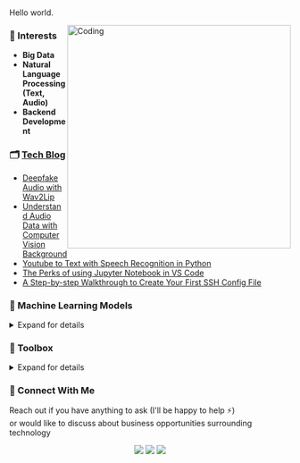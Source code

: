 <br> Hello world.<br />

<img width=400 alt="Coding" src="https://i.pinimg.com/originals/c9/7d/6d/c97d6d2a2c5093b7805b15fd6e4b49e1.gif" align="right"/>

### 🥊 Interests

- **Big Data**
- **Natural Language Processing (Text, Audio)**
- **Backend Development**


### 🗂️ [Tech Blog](https://codenamewei.github.io/)
- [Deepfake Audio with Wav2Lip](https://codenamewei.github.io/deepfake-audio-with-wav2lip/)
- [Understand Audio Data with Computer Vision Background](https://codenamewei.github.io/understand-audio-data-with-computer-vision-background/)
- [Youtube to Text with Speech Recognition in Python](https://codenamewei.github.io/youtube-to-text-with-speech-recognition-in-python/)
- [The Perks of using Jupyter Notebook in VS Code](https://codenamewei.github.io/the-perks-of-using-jupyter-notebook-in-vs-code/)
- [A Step-by-step Walkthrough to Create Your First SSH Config File](https://betterprogramming.pub/a-step-by-step-walkthrough-to-create-your-first-ssh-config-file-f01267b4eacb?sk=41a27dff0cae894617024ea6a0aad25a)


### 🤖 Machine Learning Models 

<details>
  <summary>Expand for details</summary>
  
#### 👁️ Vision 
- **MT-CNN (Multi-task Cascaded Neural Network)**: Face Detection & Alignment, Face Landmarks 
- **Deepfake**: Face Swapping

#### 👂 Audio
- **Wav2Vec2-CTC**: Speech-to-Text
- **Wav2Vec2-Conformer**: Speech-to-Text

#### 👂 Audio & 👁️ Vision 
- **Wav2Lip**: Lip synching with speech <> video


</details>

### 🧰 Toolbox

<details>
  <summary>Expand for details</summary>

**Back-End**

![Python](https://img.shields.io/badge/-Python-05122A?style=flat&logo=python)
![Java](https://img.shields.io/badge/-Java-05122A?style=flat&logo=Java)
![Markdown](https://img.shields.io/badge/-Markdown-05122A?style=flat&logo=markdown)
![C++](https://img.shields.io/badge/-C++-05122A?style=flat&logo=C%2B%2B&logoColor=00599C)

**Cluster Management**  
  
![Zookeeper](https://img.shields.io/badge/-Zookeeper-05122A?style=flat&logo=zookeeper)&nbsp;

**Messaging Queue**  
  
![Kafka](https://img.shields.io/badge/-Kafka-05122A?style=flat&logo=kafka)

**In-Memory Database**  
  
![Redis](https://img.shields.io/badge/-Redis-05122A?style=flat&logo=Redis)

**Front-End**  
![Hugo](https://img.shields.io/badge/-Hugo-05122A?style=flat&logo=hugo)
![HTML](https://img.shields.io/badge/-HTML-05122A?style=flat&logo=HTML)
![CSS](https://img.shields.io/badge/-CSS-05122A?style=flat&logo=CSS)
![Javascript](https://img.shields.io/badge/-Javascript-05122A?style=flat&logo=Javascript)

**Dependency Managers**

![Anaconda](https://img.shields.io/badge/-Anaconda-05122A?style=flat&logo=anaconda)
![Maven](https://img.shields.io/badge/-Maven-05122A?style=flat&logo=apache)
![HomeBrew](https://img.shields.io/badge/-HomeBrew-05122A?style=flat&logo=homebrew)
![Chocolatey](https://img.shields.io/badge/-Chocolatey-05122A?style=flat&logo=chocolatey)

**Data Science Libraries and Tools**
  
![HuggingFace](https://img.shields.io/badge/-HuggingFace-05122A?style=flat&logo=huggingface)
![Gradio](https://img.shields.io/badge/-Gradio-05122A?style=flat&logo=gradio)
![Pytorch](https://img.shields.io/badge/-Pytorch-05122A?style=flat&logo=pytorch)
![Tensorflow](https://img.shields.io/badge/-Tensorflow-05122A?style=flat&logo=tensorflow)
![Opencv](https://img.shields.io/badge/-OpenCV-05122A?style=flat&logo=opencv)
![Pillow](https://img.shields.io/badge/-Pillow-05122A?style=flat&logo=pillow)
![Numpy](https://img.shields.io/badge/-Numpy-05122A?style=flat&logo=numpy)
![Pandas](https://img.shields.io/badge/-Pandas-05122A?style=flat&logo=pandas)
![Scikit-Learn](https://img.shields.io/badge/-ScikitLearn-05122A?style=flat&logo=scikitlearn)
![Matplotlib](https://img.shields.io/badge/-Matplotlib-05122A?style=flat&logo=matplotlib)
![Deeplearning4j](https://img.shields.io/badge/-Deeplearning4j-05122A?style=flat&logo=dl4j)

**Deployment**

![Docker](https://img.shields.io/badge/-Docker-05122A?style=flat&logo=docker)&nbsp;
![Fast API](https://img.shields.io/badge/-FastAPI-05122A?style=flat&logo=fastapi)&nbsp;
![Flask](https://img.shields.io/badge/-Flask-05122A?style=flat&logo=flask)&nbsp;
![Vertx](https://img.shields.io/badge/-Vertx-05122A?style=flat&logo=vertx)


**Public Clouds**

![Azure](https://img.shields.io/badge/-Azure-05122A?style=flat&logo=microsoft)
![AWS](https://img.shields.io/badge/-AWS-05122A?style=flat&logo=amazon)
![Digital Ocean](https://img.shields.io/badge/-DigitalOcean-05122A?style=flat&logo=digitalocean)
  
**Query**
 
![BigQuery](https://img.shields.io/badge/-BigQuery-05122A?style=flat&logo=google)
![MySQL](https://img.shields.io/badge/-MySQL-05122A?style=flat&logo=mysql)
![PostgreSQL](https://img.shields.io/badge/-PostgreSQL-05122A?style=flat&logo=postgresql)

**Automation**
  
![Selenium](https://img.shields.io/badge/-Selenium-05122A?style=flat&logo=selenium)
![UiPath](https://img.shields.io/badge/-UiPath-05122A?style=flat&logo=uipath)
  
**DevOps**

![Github Actions](https://img.shields.io/badge/-GithubActions-05122A?style=flat&logo=github)
![Sonar Cloud](https://img.shields.io/badge/-SonarCloud-05122A?style=flat&logo=sonar)

**IDEs**

![Visual Studio Code](https://img.shields.io/badge/-Visual%20Studio%20Code-05122A?style=flat&logo=visual-studio-code)
![Pycharm](https://img.shields.io/badge/-Pycharm-05122A?style=flat&logo=pycharm)
![Intellij](https://img.shields.io/badge/-Intellij-05122A?style=flat&logo=jetbrains)
![Jupyter Lab](https://img.shields.io/badge/-Jupyter%20Lab-05122A?style=flat&logo=jupyter)

**Operating Systems**
  
![Windows](https://img.shields.io/badge/-Windows-05122A?style=flat&logo=microsoft)
![Linux](https://img.shields.io/badge/-Linux-05122A?style=flat&logo=linux)
![Centos](https://img.shields.io/badge/-Centos-05122A?style=flat&logo=centos)
![Mac](https://img.shields.io/badge/-Mac-05122A?style=flat&logo=apple)
  
**Code Versioning**

![Git](https://img.shields.io/badge/-Git-05122A?style=flat&logo=git)
![GitHub](https://img.shields.io/badge/-GitHub-05122A?style=flat&logo=github)
![Bitbucket](https://img.shields.io/badge/-Bitbucket-05122A?style=flat&logo=bitbucket)

**Customer Relationship Management (CRM)**

![Microsoft Dynamics](https://img.shields.io/badge/-MicrosoftDynamics-05122A?style=flat&logo=Dynamics)
![Salesforce](https://img.shields.io/badge/-Salesforce-05122A?style=flat&logo=salesforce)
![Hubspot](https://img.shields.io/badge/-Hubspot-05122A?style=flat&logo=hubspot)
  
**Project Management**
  
![Trello](https://img.shields.io/badge/-Trello-05122A?style=flat&logo=trello)
![Teamwork](https://img.shields.io/badge/-Teamwork-05122A?style=flat&logo=teamwork)  
 

</details>

### 📩 Connect With Me

Reach out if you have anything to ask (I'll be happy to help :zap:)  
or would like to discuss about business opportunities surrounding technology

<p align="center"> 
<a href="https://www.linkedin.com/in/codenamewei"><img src="https://img.shields.io/badge/-codenamewei-0077B5?style=flat&logo=Linkedin&logoColor=white"/></a>
<a href="https://twitter.com/codenamewei_"><img src="https://img.shields.io/badge/-@codenamewei__-0077B5?style=flat&logo=Twitter&logoColor=white"/></a>
<a href="mailto:codenamewei@gmail.com"><img src="https://img.shields.io/badge/-codenamewei@gmail.com-D14836?style=flat&logo=Gmail&logoColor=white"/></a>
</p>

